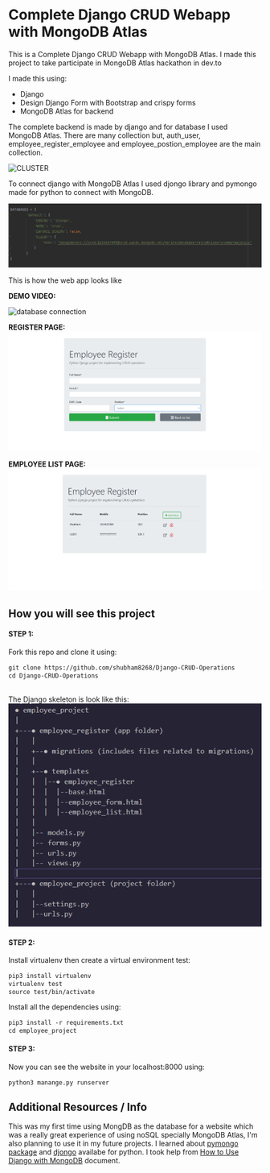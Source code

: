 # Complete Django CRUD Webapp with MongoDB Atlas
This is a Complete Django CRUD Webapp with MongoDB Atlas. I made this project to take participate in MongoDB Atlas hackathon in dev.to

I made this using:
 - Django
 - Design Django Form with Bootstrap and crispy forms
 - MongoDB Atlas for backend

The complete backend is made by django and for database I used MongoDB Atlas.
There are many collection but, auth_user, employee_register_employee and employee_postion_employee are the main collection.


![CLUSTER](https://user-images.githubusercontent.com/75021117/149378147-207effff-fc50-4098-93f2-d9e0b3556dbc.png)

To connect django with MongoDB Atlas I used djongo library and pymongo made for python to connect with MongoDB.

<img src="CONNECTION.png" alt="database connection">


This is how the web app looks like

**DEMO VIDEO:**

<img src="DEMO.gif" alt="database connection">

**REGISTER PAGE:**
<img src="REGISTER PAGE.png" alt="database connection">

**EMPLOYEE LIST PAGE:**
<img src="EMPLOYEE LIST.png" alt="database connection">


## How you will see this project

#### **STEP 1:**

Fork this repo and clone it using:
```
git clone https://github.com/shubham8268/Django-CRUD-Operations
cd Django-CRUD-Operations

```
<br>
The Django skeleton is look like this:
<br>

<img src="structure.png" alt="Django structure">

<br>


#### **STEP 2:**
Install virtualenv then create a virtual environment test:
```
pip3 install virtualenv
virtualenv test
source test/bin/activate
```

Install all the dependencies using:
```
pip3 install -r requirements.txt
cd employee_project

```
#### **STEP 3:**
Now you can see the website in your localhost:8000 using:
``` 
python3 manange.py runserver
```
## Additional Resources / Info

This was my first time using MongDB as the database for a website which was a really great experience of using noSQL specially MongoDB Atlas, I'm also planning to use it in my future projects.
I learned about [pymongo package](https://pymongo.readthedocs.io/en/stable/) and [djongo](https://www.djongomapper.com/) availabe for python. I took help from [How to Use Django with MongoDB](https://www.mongodb.com/compatibility/mongodb-and-django) document.
